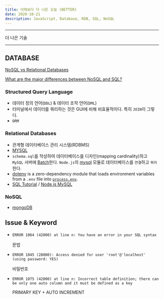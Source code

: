 ```yaml
---
title: 어제보다 더 나은 오늘 (BETTER)
date: 2020-10-21
description: JavaScript, Database, RDB, SQL, NoSQL
---
```


---

더 나은 기술

---

## DATABASE

[NoSQL vs Relational Databases](https://www.mongodb.com/scale/nosql-vs-relational-databases)

[What are the major differences between NoSQL and SQL?](https://www.mongodb.com/nosql-explained/nosql-vs-sql)

### Structured Query Language

- 데이터 정의 언어(`DDL`) & 데이터 조작 언어(`DML`)
- 터미널에서 데이터를 쿼리하는 것은 GUI에 비해 비효율적이다. 특히 `JOIN`이 그렇다. 
- `ORM`

### Relational Databases

- 관계형 데이터베이스 관리 시스템(RDBMS)
- [MYSQL](https://dev.mysql.com/)
- `schema.sql`를 작성하여 데이터베이스를 디자인(mapping cardinality)하고 `MySQL` 서버에 [Batch](https://dev.mysql.com/doc/refman/8.0/en/batch-mode.html)한다. `Node.js`의 [mysql](https://github.com/mysqljs/mysql) 모듈로 데이터베이스를 `연결`하고 `쿼리`한다.
- [dotenv](https://www.npmjs.com/package/dotenv) is a zero-dependency module that loads environment variables from a `.env` file into [`process.env`](https://nodejs.org/docs/latest/api/process.html#process_process_env).
- [SQL Tutorial](https://www.w3schools.com/sql/default.asp) / [Node.js MySQL](https://www.w3schools.com/nodejs/nodejs_mysql.asp)

### NoSQL

- [mongoDB](https://www.mongodb.com/) 

## Issue & Keyword

- `ERROR 1064 (42000) at line n: You have an error in your SQL syntax`

  문법

- `ERROR 1045 (28000): Access denied for user 'root'@'localhost' (using password: YES)` 

  비밀번호

- `ERROR 1075 (42000) at line n: Incorrect table definition; there can be only one auto column and it must be defined as a key` 

  PRIMARY KEY + AUTO INCREMENT